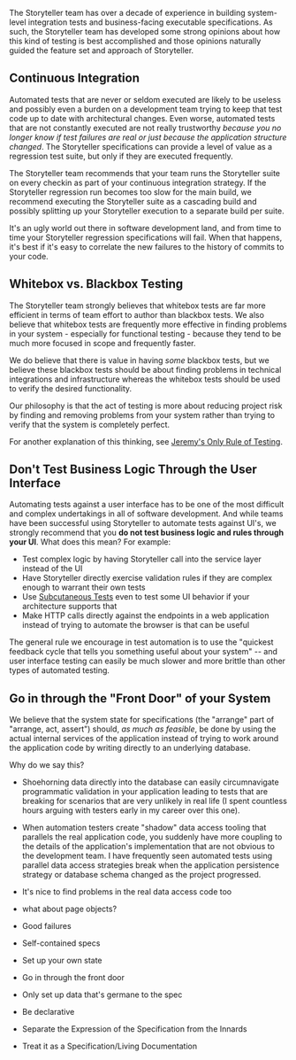 <!--Title:Automated Testing Best Practices-->

The Storyteller team has over a decade of experience in building system-level integration tests and business-facing executable specifications. As such, the Storyteller team has developed some strong opinions about how this kind of testing is best accomplished and those opinions naturally guided the feature set and approach of Storyteller.




## Continuous Integration

Automated tests that are never or seldom executed are likely to be useless and possibly even a burden on a development team trying to keep that test code up to date with architectural changes. Even worse, automated tests that are not constantly executed are not really trustworthy *because you no longer know if test failures are real or just because the application structure changed*. The Storyteller specifications can provide a level of value as a regression test suite, but only if they are executed frequently.

The Storyteller team recommends that your team runs the Storyteller suite on every checkin as part of your continuous integration strategy. If the Storyteller regression run becomes too slow for the main build, we recommend executing the Storyteller suite as a cascading build and possibly splitting up your Storyteller execution to a separate build per suite.

It's an ugly world out there in software development land, and from time to time your Storyteller regression specifications will fail. When that happens, it's best if it's easy to correlate the new failures to the history of commits to your code. 


## Whitebox vs. Blackbox Testing

The Storyteller team strongly believes that whitebox tests are far more efficient in terms of team effort to author than blackbox tests. We also believe that whitebox tests are frequently more effective in finding problems in your system - especially for functional testing - because they tend to be much more focused in scope and frequently faster. 

We do believe that there is value in having *some* blackbox tests, but we believe these blackbox tests should be about finding problems in technical integrations and infrastructure whereas the whitebox tests should be used to verify the desired functionality.

Our philosophy is that the act of testing is more about reducing project risk by finding and removing problems from your system rather than trying to verify that the system is completely perfect.

For another explanation of this thinking, see [Jeremy's Only Rule of Testing](http://jeremydmiller.com/2012/10/11/test-with-the-finest-grai/).

## Don't Test Business Logic Through the User Interface

Automating tests against a user interface has to be one of the most difficult and complex undertakings in all of software development. And while teams have been successful using Storyteller to automate tests against UI's, we strongly recommend that you **do not test business logic and rules through your UI**. What does this mean? For example:

* Test complex logic by having Storyteller call into the service layer instead of the UI
* Have Storyteller directly exercise validation rules if they are complex enough to warrant their own tests
* Use [Subcutaneous Tests](http://martinfowler.com/bliki/SubcutaneousTest.html) even to test some UI behavior if your architecture supports that
* Make HTTP calls directly against the endpoints in a web application instead of trying to automate the browser is that can be useful

The general rule we encourage in test automation is to use the "quickest feedback cycle that tells you something useful about your system" -- and user interface testing can easily be much slower and more brittle than other types of automated testing.


## Go in through the "Front Door" of your System

We believe that the system state for specifications (the "arrange" part of "arrange, act, assert") should, *as much as feasible*, be done by using the actual internal services of the application instead of trying to work around the application code by writing directly to an underlying database. 

Why do we say this?

* Shoehorning data directly into the database can easily circumnavigate programmatic validation in your application leading to tests that are breaking for scenarios that are very unlikely in real life (I spent countless hours arguing with testers early in my career over this one). 
* When automation testers create "shadow" data access tooling that parallels the real application code, you suddenly have more coupling to the details of the application's implementation that are not obvious to the development team. I have frequently seen automated tests using parallel data access strategies break when the application persistence strategy or database schema changed as the project progressed.
* It's nice to find problems in the real data access code too



* what about page objects?
* Good failures

* Self-contained specs
* Set up your own state
* Go in through the front door
* Only set up data that's germane to the spec
* Be declarative
* Separate the Expression of the Specification from the Innards
* Treat it as a Specification/Living Documentation
